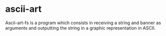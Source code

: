 # ascii-art

Ascii-art-fs is a program which consists in receiving a string and banner as arguments and outputting the string in a graphic representation in ASCII.